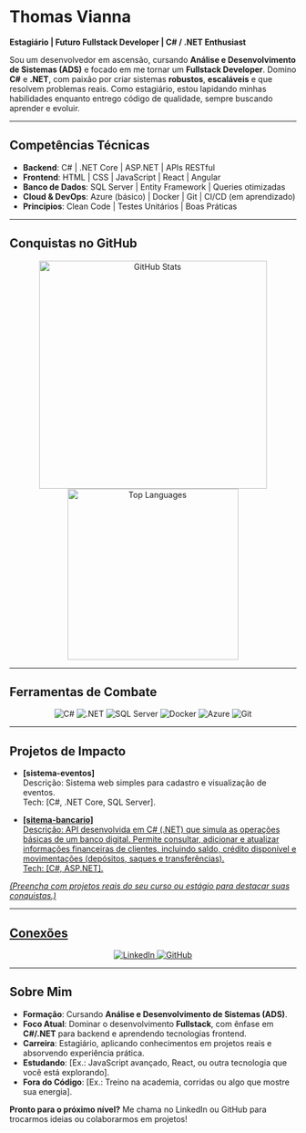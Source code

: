 # Thomas Vianna  
**Estagiário | Futuro Fullstack Developer | C# / .NET Enthusiast**  

Sou um desenvolvedor em ascensão, cursando **Análise e Desenvolvimento de Sistemas (ADS)** e focado em me tornar um **Fullstack Developer**. Domino **C#** e **.NET**, com paixão por criar sistemas **robustos**, **escaláveis** e que resolvem problemas reais. Como estagiário, estou lapidando minhas habilidades enquanto entrego código de qualidade, sempre buscando aprender e evoluir.  

---

## Competências Técnicas  
- **Backend**: C# | .NET Core | ASP.NET | APIs RESTful  
- **Frontend**: HTML | CSS | JavaScript | React | Angular  
- **Banco de Dados**: SQL Server | Entity Framework | Queries otimizadas  
- **Cloud & DevOps**: Azure (básico) | Docker | Git | CI/CD (em aprendizado)  
- **Princípios**: Clean Code | Testes Unitários | Boas Práticas  

---

## Conquistas no GitHub  
<p align="center">
  <img src="https://github-readme-stats.vercel.app/api?username=ThomasVianna&show_icons=true&theme=dark&hide_border=true" alt="GitHub Stats" width="400" />
  <img src="https://github-readme-stats.vercel.app/api/top-langs/?username=ThomasVianna&layout=compact&theme=dark&hide_border=true" alt="Top Languages" width="300" />
</p>

---

## Ferramentas de Combate  
<p align="center">
  <img src="https://img.shields.io/badge/C%23-239120?style=flat-square&logo=csharp&logoColor=white" alt="C#" />
  <img src="https://img.shields.io/badge/.NET-512BD4?style=flat-square&logo=dotnet&logoColor=white" alt=".NET" />
  <img src="https://img.shields.io/badge/SQL%20Server-CC2927?style=flat-square&logo=microsoftsqlserver&logoColor=white" alt="SQL Server" />
  <img src="https://img.shields.io/badge/Docker-2496ED?style=flat-square&logo=docker&logoColor=white" alt="Docker" />
  <img src="https://img.shields.io/badge/Azure-0078D4?style=flat-square&logo=microsoftazure&logoColor=white" alt="Azure" />
  <img src="https://img.shields.io/badge/Git-F05032?style=flat-square&logo=git&logoColor=white" alt="Git" />
</p>

---

## Projetos de Impacto  
- **[sistema-eventos]**  
  Descrição: Sistema web simples para cadastro e visualização de eventos.  
  Tech: [C#, .NET Core, SQL Server].  
 <a href="https://github.com/ThomasVianna/sistema-eventos.git">

- **[sitema-bancario]**  
  Descrição: API desenvolvida em C# (.NET) que simula as operações básicas de um banco digital. Permite consultar, adicionar e atualizar informações financeiras de clientes, incluindo saldo, crédito disponível e movimentações (depósitos, saques e transferências).  
  Tech: [C#, ASP.NET].  
 <a href="https://github.com/ThomasVianna/Sistema-Banc-rio-com-API-em-C-.git">

*(Preencha com projetos reais do seu curso ou estágio para destacar suas conquistas.)*

---

## Conexões  
<p align="center">
  <a href="https://www.linkedin.com/in/thomas-vianna/">
    <img src="https://img.shields.io/badge/LinkedIn-0A66C2?style=flat-square&logo=linkedin&logoColor=white" alt="LinkedIn" />
  </a>
  <a href="https://github.com/ThomasVianna">
    <img src="https://img.shields.io/badge/GitHub-181717?style=flat-square&logo=github&logoColor=white" alt="GitHub" />
  </a>
</p>

---

## Sobre Mim  
- **Formação**: Cursando **Análise e Desenvolvimento de Sistemas (ADS)**.  
- **Foco Atual**: Dominar o desenvolvimento **Fullstack**, com ênfase em **C#/.NET** para backend e aprendendo tecnologias frontend.  
- **Carreira**: Estagiário, aplicando conhecimentos em projetos reais e absorvendo experiência prática.  
- **Estudando**: [Ex.: JavaScript avançado, React, ou outra tecnologia que você está explorando].  
- **Fora do Código**: [Ex.: Treino na academia, corridas ou algo que mostre sua energia].  

**Pronto para o próximo nível?** Me chama no LinkedIn ou GitHub para trocarmos ideias ou colaborarmos em projetos!  

